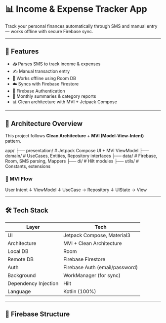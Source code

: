 # 📊 Income & Expense Tracker App

Track your personal finances automatically through SMS and manual entry — works offline with secure Firebase sync.

---

## 🚀 Features

- 📥 Parses SMS to track income & expenses
- ✍️ Manual transaction entry
- 📶 Works offline using Room DB
- ☁️ Syncs with Firebase Firestore
- 🔐 Firebase Authentication
- 📆 Monthly summaries & category reports
- 📊 Clean architecture with MVI + Jetpack Compose

---

## 🧱 Architecture Overview

This project follows **Clean Architecture** + **MVI (Model-View-Intent)** pattern.

app/
├── presentation/ # Jetpack Compose UI + MVI ViewModel
├── domain/ # UseCases, Entities, Repository interfaces
├── data/ # Firebase, Room, SMS parsing, Mappers
├── di/ # Hilt modules
├── utils/ # Constants, extensions


### 🔁 MVI Flow

User Intent
↓
ViewModel
↓
UseCase → Repository
↓
UIState → View


---

## 🛠️ Tech Stack

| Layer         | Tech                                                                 |
|---------------|----------------------------------------------------------------------|
| UI            | Jetpack Compose, Material3                                           |
| Architecture  | MVI + Clean Architecture                                             |
| Local DB      | Room                                                                 |
| Remote DB     | Firebase Firestore                                                   |
| Auth          | Firebase Auth (email/password)                                       |
| Background    | WorkManager (for sync)                                               |
| Dependency Injection | Hilt                                                          |
| Language      | Kotlin (100%)                                                        |

---

## 🔐 Firebase Structure


